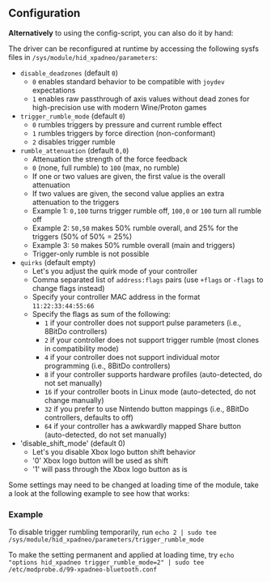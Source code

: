## Configuration

**Alternatively** to using the config-script, you can also do it by hand:

The driver can be reconfigured at runtime by accessing the following sysfs
files in `/sys/module/hid_xpadneo/parameters`:

* `disable_deadzones` (default `0`)
  * `0` enables standard behavior to be compatible with `joydev` expectations
  * `1` enables raw passthrough of axis values without dead zones for high-precision use with modern Wine/Proton games
* `trigger_rumble_mode` (default `0`)
  * `0` rumbles triggers by pressure and current rumble effect
  * `1` rumbles triggers by force direction (non-conformant)
  * `2` disables trigger rumble
* `rumble_attenuation` (default `0,0`)
  * Attenuation the strength of the force feedback
  * `0` (none, full rumble) to `100` (max, no rumble)
  * If one or two values are given, the first value is the overall attenuation
  * If two values are given, the second value applies an extra attenuation to the triggers
  * Example 1: `0,100` turns trigger rumble off, `100,0` or `100` turn all rumble off
  * Example 2: `50,50` makes 50% rumble overall, and 25% for the triggers (50% of 50% = 25%)
  * Example 3: `50` makes 50% rumble overall (main and triggers)
  * Trigger-only rumble is not possible
* `quirks` (default empty)
  * Let's you adjust the quirk mode of your controller
  * Comma separated list of `address:flags` pairs (use `+flags` or `-flags` to change flags instead)
  * Specify your controller MAC address in the format `11:22:33:44:55:66`
  * Specify the flags as sum of the following:
    * `1` if your controller does not support pulse parameters (i.e., 8BitDo controllers)
    * `2` if your controller does not support trigger rumble (most clones in compatibility mode)
    * `4` if your controller does not support individual motor programming (i.e., 8BitDo controllers)
    * `8` if your controller supports hardware profiles (auto-detected, do not set manually)
    * `16` if your controller boots in Linux mode (auto-detected, do not change manually)
    * `32` if you prefer to use Nintendo button mappings (i.e., 8BitDo controllers, defaults to off)
    * `64` if your controller has a awkwardly mapped Share button (auto-detected, do not set manually)
* 'disable_shift_mode' (default 0)
  * Let's you disable Xbox logo button shift behavior
  * '0' Xbox logo button will be used as shift
  * '1' will pass through the Xbox logo button as is

Some settings may need to be changed at loading time of the module, take a look at the following example to see how
that works:


### Example

To disable trigger rumbling temporarily, run
`echo 2 | sudo tee /sys/module/hid_xpadneo/parameters/trigger_rumble_mode`

To make the setting permanent and applied at loading time, try
`echo "options hid_xpadneo trigger_rumble_mode=2" | sudo tee /etc/modprobe.d/99-xpadneo-bluetooth.conf`
